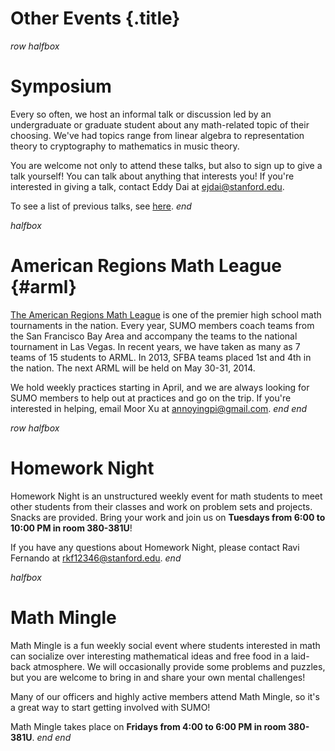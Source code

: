 # Other Events {.title}

$row$
$halfbox$
# Symposium

Every so often, we host an informal talk or discussion led by an undergraduate
or graduate student about any math-related topic of their choosing. We've had
topics range from linear algebra to representation theory to cryptography to
mathematics in music theory.

You are welcome not only to attend these talks, but also to sign up to give a
talk yourself! You can talk about anything that interests you! If you're
interested in giving a talk, contact Eddy Dai at ejdai@stanford.edu.
  
To see a list of previous talks, see [here](/old/symposium/2013).
$end$

$halfbox$
# American Regions Math League {#arml}

[The American Regions Math League](http://arml.com) is one of the premier high
school math tournaments in the nation. Every year, SUMO members coach teams
from the San Francisco Bay Area and accompany the teams to the national
tournament in Las Vegas. In recent years, we have taken as many as 7 teams of 15
students to ARML. In 2013, SFBA teams placed 1st and 4th in the nation. The
next ARML will be held on May 30-31, 2014.

We hold weekly practices starting in April, and we are always looking for SUMO
members to help out at practices and go on the trip. If you're interested in
helping, email Moor Xu at annoyingpi@gmail.com.
$end$
$end$

$row$
$halfbox$
# Homework Night

Homework Night is an unstructured weekly event for math students to meet other
students from their classes and work on problem sets and projects. Snacks are
provided. Bring your work and join us on **Tuesdays from 6:00 to 10:00 PM in
room 380-381U**!

If you have any questions about Homework Night, please contact Ravi Fernando at
rkf12346@stanford.edu.
$end$

$halfbox$
# Math Mingle

Math Mingle is a fun weekly social event where students interested in math can
socialize over interesting mathematical ideas and free food in a laid-back
atmosphere. We will occasionally provide some problems and puzzles, but you are
welcome to bring in and share your own mental challenges!

Many of our officers and highly active members attend Math Mingle, so it's a
great way to start getting involved with SUMO!

Math Mingle takes place on **Fridays from 4:00 to 6:00 PM in room 380-381U**.
$end$
$end$

<!-- # Puzzle Hunt -->

<!--Last year, we wrote and ran the Stanford Puzzle Hunt. See here (TODO) for more-->
<!--information.-->
<!---
(Are we sure we want Puzzle Hunt here? We can just directly link the homepage to
the Puzzle Hunt site.)
--->
